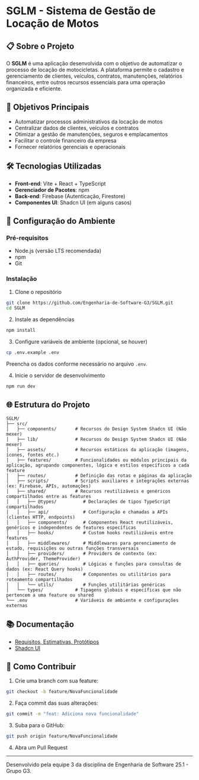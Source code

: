 # SGLM - Sistema de Gestão de Locação de Motos

## 📋 Sobre o Projeto

O **SGLM** é uma aplicação desenvolvida com o objetivo de automatizar o processo de locação de motocicletas. A plataforma permite o cadastro e gerenciamento de clientes, veículos, contratos, manutenções, relatórios financeiros, entre outros recursos essenciais para uma operação organizada e eficiente.

## 🎯 Objetivos Principais

- Automatizar processos administrativos da locação de motos
- Centralizar dados de clientes, veículos e contratos
- Otimizar a gestão de manutenções, seguros e emplacamentos
- Facilitar o controle financeiro da empresa
- Fornecer relatórios gerenciais e operacionais

## 🛠 Tecnologias Utilizadas

- **Front-end**: Vite + React + TypeScript
- **Gerenciador de Pacotes**: npm
- **Back-end**: Firebase (Autenticação, Firestore)
- **Componentes UI**: Shadcn UI (em alguns casos)

## 🔧 Configuração do Ambiente

### Pré-requisitos

- Node.js (versão LTS recomendada)
- npm
- Git

### Instalação

1. Clone o repositório

```bash
git clone https://github.com/Engenharia-de-Software-G3/SGLM.git
cd SGLM
```

2. Instale as dependências

```bash
npm install
```

3. Configure variáveis de ambiente (opcional, se houver)

```bash
cp .env.example .env
```

Preencha os dados conforme necessário no arquivo `.env`.

4. Inicie o servidor de desenvolvimento

```bash
npm run dev
```

## 🌐 Estrutura do Projeto

```
SGLM/
├── src/
│   ├── components/       # Recursos do Design System Shadcn UI (Não mexer)
│   ├── lib/              # Recursos do Design System Shadcn UI (Não mexer)
│   ├── assets/           # Recursos estáticos da aplicação (imagens, ícones, fontes etc.)
│   ├── features/         # Funcionalidades ou módulos principais da aplicação, agrupando componentes, lógica e estilos específicos a cada feature
│   ├── routes/           # Definição das rotas e páginas da aplicação
│   ├── scripts/          # Scripts auxiliares e integrações externas (ex: Firebase, APIs, automações)
│   ├── shared/           # Recursos reutilizáveis e genéricos compartilhados entre as features
│   │   ├── @types/          # Declarações de tipos TypeScript compartilhados
│   │   ├── api/             # Configuração e chamadas a APIs (clientes HTTP, endpoints)
│   │   ├── components/      # Componentes React reutilizáveis, genéricos e independentes de features específicas
│   │   ├── hooks/           # Custom hooks reutilizáveis entre features
│   │   ├── middlewares/     # Middlewares para gerenciamento de estado, requisições ou outras funções transversais
│   │   ├── providers/       # Providers de contexto (ex: AuthProvider, ThemeProvider)
│   │   ├── queries/         # Lógicas e funções para consultas de dados (ex: React Query hooks)
│   │   ├── routes/          # Componentes ou utilitários para roteamento compartilhados
│   │   └── utils/           # Funções utilitárias genéricas
│   └── types/            # Tipagens globais e específicas que não pertencem a uma feature ou shared
└── .env                  # Variáveis de ambiente e configurações externas

```

## 📚 Documentação

- [Requisitos, Estimativas, Protótipos](https://docs.google.com/document/d/1Xex4aP1tCsKe45UkSGv53z8S6qXWfaMmSoEfx87UPuY/edit?tab=t.0)
- [Shadcn UI](https://ui.shadcn.com/docs/components)

## 🤝 Como Contribuir

1. Crie uma branch com sua feature:

```bash
git checkout -b feature/NovaFuncionalidade
```

2. Faça commit das suas alterações:

```bash
git commit -m "feat: Adiciona nova funcionalidade"
```

3. Suba para o GitHub:

```bash
git push origin feature/NovaFuncionalidade
```

4. Abra um Pull Request

---

Desenvolvido pela equipe 3 da disciplina de Engenharia de Software 25.1 - Grupo G3.